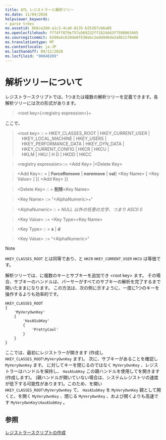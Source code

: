 ```yaml
---
title: ATL レジストラーと解析ツリー
ms.date: 11/04/2016
helpviewer_keywords:
- parse trees
ms.assetid: 668ce2dd-a1c3-4ca0-8135-b25267cb6a85
ms.openlocfilehash: ff74ff879e757a569232ff19244d3f7598063465
ms.sourcegitcommit: 6280a4c629de0f638ebc2edd446de2a9b11f0406
ms.translationtype: MT
ms.contentlocale: ja-JP
ms.lasthandoff: 09/12/2020
ms.locfileid: "90040289"
---
```

# <a name="understanding-parse-trees"></a>解析ツリーについて

レジストラースクリプトでは、1つまたは複数の解析ツリーを定義できます。各解析ツリーには次の形式があります。

> \<root key>{\<registry expression>}+

ここで、

> \<root key> :: = HKEY_CLASSES_ROOT \| HKEY_CURRENT_USER \|\
> &emsp;HKEY_LOCAL_MACHINE \| HKEY_USERS \|\
> &emsp;HKEY_PERFORMANCE_DATA \| HKEY_DYN_DATA \|\
> &emsp;HKEY_CURRENT_CONFIG \| HKCR \| HKCU \|\
> &emsp;HKLM \| HKU \| H D \| HKDD \| HKCC

> \<registry expression>::= \<Add Key> \|\<Delete Key>

> \<Add Key>:: = \[ **ForceRemove** \| **noremove** \| **val**] \<Key Name> [ \<Key Value> ] [{ \<Add Key> }]

> \<Delete Key> :: = **削除**\<Key Name>

> \<Key Name> ::= **'**\<AlphaNumeric>+**'**

> \<AlphaNumeric> :: = *NULL 以外の任意の文字、つまり ASCII 0*

> \<Key Value> ::= \<Key Type>\<Key Name>

> \<Key Type> :: = **s** \| **d**

> \<Key Value> ::= **'**\<AlphaNumeric>**'**

> [!NOTE]
> `HKEY_CLASSES_ROOT` とは同等であり、と `HKCR` `HKEY_CURRENT_USER` `HKCU` は等価です。

解析ツリーでは、に複数のキーとサブキーを追加でき \<root key> ます。 その場合、サブキーのハンドルは、パーサーがすべてのサブキーの解析を完了するまで開いたままになります。 この方法は、次の例に示すように、一度に1つのキーを操作するよりも効率的です。

```rgs
HKEY_CLASSES_ROOT
{
    'MyVeryOwnKey'
    {
        'HasASubKey'
        {
            'PrettyCool'
        }
    }
}
```

ここでは、最初にレジストラーが開きます (作成し `HKEY_CLASSES_ROOT\MyVeryOwnKey` ます)。 次に、サブキーがあることを確認し `MyVeryOwnKey` ます。 に対してキーを閉じるのではなく `MyVeryOwnKey` 、レジストラーはハンドルを保持し、 `HasASubKey` この親ハンドルを使用してを開きます (作成します)。 (親ハンドルが開いていない場合は、システムレジストリの速度が低下する可能性があります)。このため、を開い `HKEY_CLASSES_ROOT\MyVeryOwnKey` て、 `HasASubKey` を `MyVeryOwnKey` 親として開くと、を開く `MyVeryOwnKey` 、閉じる `MyVeryOwnKey` 、および開くよりも高速です `MyVeryOwnKey\HasASubKey` 。

## <a name="see-also"></a>参照

[レジストラースクリプトの作成](../atl/creating-registrar-scripts.md)
